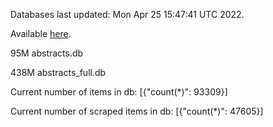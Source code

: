 Databases last updated: Mon Apr 25 15:47:41 UTC 2022. 

Available [here](https://github.com/cbeauhilton/ash-db/releases).


95M	abstracts.db

438M	abstracts_full.db

Current number of items in db:
[{"count(*)": 93309}]

Current number of scraped items in db:
[{"count(*)": 47605}]
